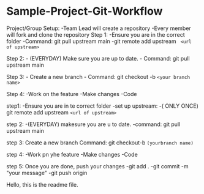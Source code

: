 # Sample-Project-Git-Workflow

Project/Group Setup:
        -Team Lead will create a repository
        -Every member will fork and clone the repository
Step 1: 
       -Ensure you are in the correct folder
       -Command: git pull upstream main
       -git remote add upstream
       ``` <url of upstream>```

Step 2: 
        - (EVERYDAY) Make sure you are up to date.
        - Command: git pull upstream main

Step 3: 
        - Create a new branch
        - Command: git checkout -b
         ```<your branch name> ```

Step 4: 
       -Work on the feature
       -Make changes
       -Code

step1:
-Ensure you are in te correct folder
-set up upstream:
-(  ONLY ONCE) git remote add upstream ```<url of upstream>```

step 2:
-(EVERYDAY) makesure you are u to date.
-command: git pull upstream main

step 3:
Create a new branch
Command: git checkout-b
```(yourbranch name)```

step 4:
-Work pn yhe feature
-Make changes
-Code

step 5:
Once you are done, push your changes
-git add .
-git commit -m "your message"
-git push origin

Hello, this is the readme file.

